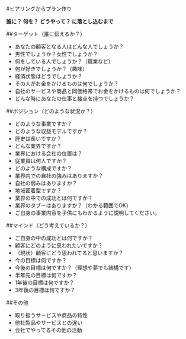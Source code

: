 #ヒアリングからプラン作り

**誰に？
何を？
どうやって？
に落とし込むまで**


##ターゲット（誰に伝えるか？）

* あなたの顧客となる人はどんな人でしょうか？
* 男性でしょうか？女性でしょうか？
* 何をしている人でしょうか？（職業など）
* 何が好きでしょうか？（趣味）
* 経済状態はどうでしょうか？
* その人がお金をかけるものは何でしょうか？
* 自社のサービスや商品と同価格帯でお金をかけるものは何でしょうか？
* どんな時にあなたの仕事と接点を持つでしょうか？


##ポジション（どのような状況か？）
* どのような事業ですか？
* どのような収益モデルですか？
* 歴史は長いですか？
* どんな業界ですか？
* 業界における会社の位置は？
* 従業員は何人ですか？
* どのような構成ですか？
* 業界内での自社の強みはありますか？
* 自社の弱みはありますか？
* 地域密着型ですか？
* 業界の中での成功とは何ですか？
* 業界のタブーはありますか？（わかる範囲でOK）
* ご自身の事業内容を子供にもわかるように説明してください。 


##マインド（どう考えているか？）

* ご自身の中の成功とは何ですか？
* 顧客にどのように思われたいですか？
* （現状）顧客にどう思われてると思いますか？
* 今の目標は何ですか？
* 今後の目標は何ですか？（理想や夢でも結構です）
* 半年先の目標は何ですか？
* 1年後の目標は何ですか？
* 3年後の目標は何ですか？

##その他

* 取り扱うサービスや商品の特性
* 他社製品やサービスとの違い
* 会社でやってるその他の活動